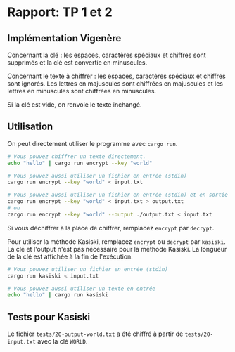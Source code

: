 # Rapport: TP 1 et 2

## Implémentation Vigenère

Concernant la clé : les espaces, caractères spéciaux et chiffres sont supprimés et la clé est convertie en minuscules.

Concernant le texte à chiffrer : les espaces, caractères spéciaux et chiffres sont ignorés. Les lettres en majuscules sont chiffrées en majuscules et les lettres en minuscules sont chiffrées en minuscules.

Si la clé est vide, on renvoie le texte inchangé.

## Utilisation

On peut directement utiliser le programme avec `cargo run`.

```bash
# Vous pouvez chiffrer un texte directement.
echo "hello" | cargo run encrypt --key "world"

# Vous pouvez aussi utiliser un fichier en entrée (stdin)
cargo run encrypt --key "world" < input.txt

# Vous pouvez aussi utiliser un fichier en entrée (stdin) et en sortie (stdout)
cargo run encrypt --key "world" < input.txt > output.txt
# ou
cargo run encrypt --key "world" --output ./output.txt < input.txt
```

Si vous déchiffrer à la place de chiffrer, remplacez `encrypt` par `decrypt`.

Pour utiliser la méthode Kasiski, remplacez `encrypt` ou `decrypt` par `kasiski`.
La clé et l'output n'est pas nécessaire pour la méthode Kasiski.
La longueur de la clé est affichée à la fin de l'exécution.

```bash
# Vous pouvez utiliser un fichier en entrée (stdin)
cargo run kasiski < input.txt

# Vous pouvez aussi utiliser un texte en entrée
echo "hello" | cargo run kasiski
```

## Tests pour Kasiski

Le fichier `tests/20-output-world.txt` a été chiffré à partir de `tests/20-input.txt` avec la clé `WORLD`.
